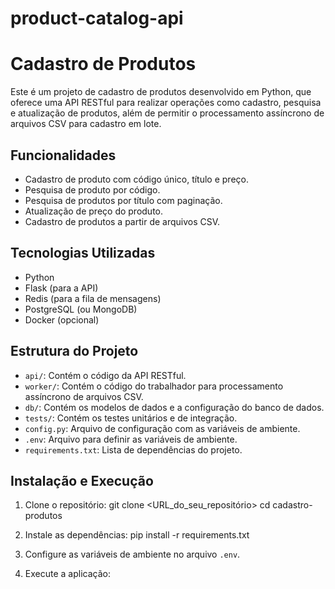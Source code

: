# product-catalog-api

# Cadastro de Produtos

Este é um projeto de cadastro de produtos desenvolvido em Python, que oferece uma API RESTful para realizar operações como cadastro, pesquisa e atualização de produtos, além de permitir o processamento assíncrono de arquivos CSV para cadastro em lote.

## Funcionalidades

- Cadastro de produto com código único, título e preço.
- Pesquisa de produto por código.
- Pesquisa de produtos por título com paginação.
- Atualização de preço do produto.
- Cadastro de produtos a partir de arquivos CSV.

## Tecnologias Utilizadas

- Python
- Flask (para a API)
- Redis (para a fila de mensagens)
- PostgreSQL (ou MongoDB)
- Docker (opcional)

## Estrutura do Projeto

- `api/`: Contém o código da API RESTful.
- `worker/`: Contém o código do trabalhador para processamento assíncrono de arquivos CSV.
- `db/`: Contém os modelos de dados e a configuração do banco de dados.
- `tests/`: Contém os testes unitários e de integração.
- `config.py`: Arquivo de configuração com as variáveis de ambiente.
- `.env`: Arquivo para definir as variáveis de ambiente.
- `requirements.txt`: Lista de dependências do projeto.

## Instalação e Execução

1. Clone o repositório:
git clone <URL_do_seu_repositório>
cd cadastro-produtos


2. Instale as dependências:
pip install -r requirements.txt

3. Configure as variáveis de ambiente no arquivo `.env`.

4. Execute a aplicação:
